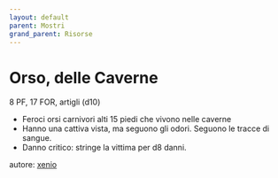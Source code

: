 ```yaml
---
layout: default
parent: Mostri
grand_parent: Risorse
---
```


# Orso, delle Caverne
8 PF, 17 FOR, artigli (d10)  
- Feroci orsi carnivori alti 15 piedi che vivono nelle caverne
- Hanno una cattiva vista, ma seguono gli odori. Seguono le tracce di sangue.
- Danno critico: stringe la vittima per d8 danni.

autore: [xenio](https://xenioinabottle.blogspot.com)
